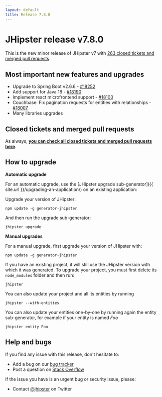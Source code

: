 ```yaml
---
layout: default
title: Release 7.8.0
---
```


JHipster release v7.8.0
==================

This is the new minor release of JHipster v7 with [263 closed tickets and merged pull requests](https://github.com/jhipster/generator-jhipster/issues?q=milestone%3A7.8.0+is%3Aclosed).


Most important new features and upgrades
-------------

- Upgrade to Spring Boot v2.6.6 - [#18252](https://github.com/jhipster/generator-jhipster/pull/18252)
- Add support for Java 18 - [#18190](https://github.com/jhipster/generator-jhipster/pull/18190)
- Implement react microfrontend support - [#18103](https://github.com/jhipster/generator-jhipster/pull/18103)
- Couchbase: Fix pagination requests for entities with relationships - [#18007](https://github.com/jhipster/generator-jhipster/pull/18007)
- Many libraries upgrades

Closed tickets and merged pull requests
------------
As always, __[you can check all closed tickets and merged pull requests here](https://github.com/jhipster/generator-jhipster/issues?q=milestone%3A7.8.0+is%3Aclosed)__.

How to upgrade
------------

**Automatic upgrade**

For an automatic upgrade, use the [JHipster upgrade sub-generator]({{ site.url }}/upgrading-an-application/) on an existing application:

Upgrade your version of JHipster:

```
npm update -g generator-jhipster
```

And then run the upgrade sub-generator:

```
jhipster upgrade
```

**Manual upgrades**

For a manual upgrade, first upgrade your version of JHipster with:

```
npm update -g generator-jhipster
```

If you have an existing project, it will still use the JHipster version with which it was generated.
To upgrade your project, you must first delete its `node_modules` folder and then run:

```
jhipster
```

You can also update your project and all its entities by running

```
jhipster --with-entities
```

You can also update your entities one-by-one by running again the entity sub-generator, for example if your entity is named _Foo_

```
jhipster entity Foo
```


Help and bugs
--------------

If you find any issue with this release, don't hesitate to:

- Add a bug on our [bug tracker](https://github.com/jhipster/generator-jhipster/issues?state=open)
- Post a question on [Stack Overflow](http://stackoverflow.com/tags/jhipster/info)

If the issue you have is an urgent bug or security issue, please:

- Contact [@jhipster](https://twitter.com/jhipster) on Twitter
